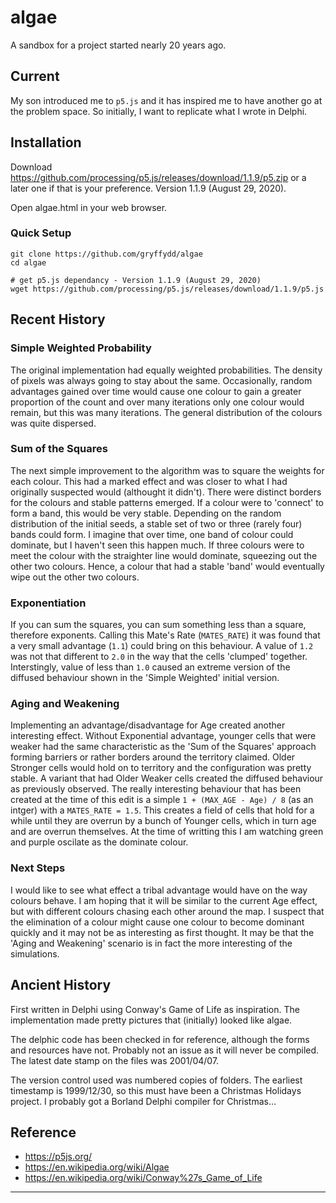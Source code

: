 # algae
A sandbox for a project started nearly 20 years ago.

## Current
My son introduced me to `p5.js` and it has inspired me to have another go
at the problem space.  So initially, I want to replicate what I wrote in
Delphi.

## Installation
Download https://github.com/processing/p5.js/releases/download/1.1.9/p5.zip
or a later one if that is your preference.  Version 1.1.9 (August 29, 2020).

Open algae.html in your web browser.

### Quick Setup
```
git clone https://github.com/gryffydd/algae
cd algae

# get p5.js dependancy - Version 1.1.9 (August 29, 2020)
wget https://github.com/processing/p5.js/releases/download/1.1.9/p5.js
```

## Recent History
### Simple Weighted Probability
The original implementation had equally weighted probabilities.  The density
of pixels was always going to stay about the same.  Occasionally, random
advantages gained over time would cause one colour to gain a greater proportion
of the count and over many iterations only one colour would remain, but this
was many iterations.  The general distribution of the colours was quite
dispersed.

### Sum of the Squares
The next simple improvement to the algorithm was to square the weights for
each colour.  This had a marked effect and was closer to what I had originally
suspected would (althought it didn't).  There were distinct borders for the
colours and stable patterns emerged.  If a colour were to 'connect' to form a
band, this would be very stable.  Depending on the random distribution of the
initial seeds, a stable set of two or three (rarely four) bands could form.
I imagine that over time, one band of colour could dominate, but I haven't
seen this happen much.  If three colours were to meet the colour with the
straighter line would dominate, squeezing out the other two colours.  Hence,
a colour that had a stable 'band' would eventually wipe out the other two
colours.

### Exponentiation
If you can sum the squares, you can sum something less than a square, therefore
exponents.  Calling this Mate's Rate (`MATES_RATE`) it was found that a very
small advantage (`1.1`) could bring on this behaviour.  A value of `1.2` was
not that different to `2.0` in the way that the cells 'clumped' together.
Interstingly, value of less than `1.0` caused an extreme version of the diffused
behaviour shown in the 'Simple Weighted' initial version.

### Aging and Weakening
Implementing an advantage/disadvantage for Age created another interesting
effect.  Without Exponential advantage, younger cells that were weaker had the
same characteristic as the 'Sum of the Squares' approach forming barriers or
rather borders around the territory claimed.  Older Stronger cells would hold
on to territory and the configuration was pretty stable.  A variant that had
Older Weaker cells created the diffused behaviour as previously observed.
The really interesting behaviour that has been created at the time of this edit
is a simple `1 + (MAX_AGE - Age) / 8` (as an intger) with a `MATES_RATE = 1.5`.
This creates a field of cells that hold for a while until they are overrun by
a bunch of Younger cells, which in turn age and are overrun themselves.  At
the time of writting this I am watching green and purple oscilate as the
dominate colour.

### Next Steps
I would like to see what effect a tribal advantage would have on the way
colours behave.  I am hoping that it will be similar to the current Age
effect, but with different colours chasing each other around the map.
I suspect that the elimination of a colour might cause one colour to become
dominant quickly and it may not be as interesting as first thought.  It may
be that the 'Aging and Weakening' scenario is in fact the more interesting of
the simulations.

## Ancient History
First written in Delphi using Conway's Game of Life as inspiration.
The implementation made pretty pictures that (initially) looked like algae.

The delphic code has been checked in for reference, although the forms and
resources have not.  Probably not an issue as it will never be compiled.
The latest date stamp on the files was 2001/04/07.

The version control used was numbered copies of folders. The earliest
timestamp is 1999/12/30, so this must have been a Christmas Holidays
project.  I probably got a Borland Delphi compiler for Christmas...

## Reference
 * https://p5js.org/
 * https://en.wikipedia.org/wiki/Algae
 * https://en.wikipedia.org/wiki/Conway%27s_Game_of_Life

----
